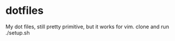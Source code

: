 dotfiles
========

My dot files, still pretty primitive, but it works for vim. clone and run ./setup.sh
